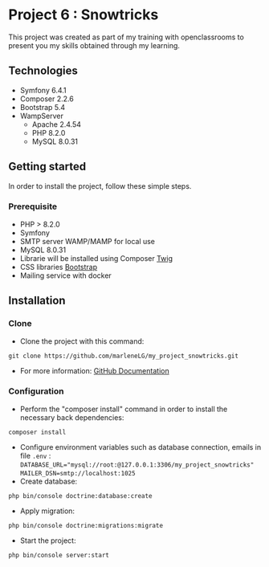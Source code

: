 # Project 6 : Snowtricks

This project was created as part of my training with openclassrooms to present you my skills obtained through my learning.

## Technologies

- Symfony 6.4.1
- Composer 2.2.6
- Bootstrap 5.4
- WampServer
  - Apache 2.4.54
  - PHP 8.2.0
  - MySQL 8.0.31

## Getting started

In order to install the project, follow these simple steps.

### Prerequisite

- PHP > 8.2.0
- Symfony
- SMTP server WAMP/MAMP for local use
- MySQL 8.0.31
- Librarie will be installed using Composer [Twig](https://twig.symfony.com/doc/1.x/installation.html)
- CSS libraries [Bootstrap](https://getbootstrap.com/)
- Mailing service with docker

## Installation

### Clone

- Clone the project with this command: 
```shell
git clone https://github.com/marleneLG/my_project_snowtricks.git
```
- For more information: [GitHub Documentation](https://docs.github.com/fr/repositories/creating-and-managing-repositories/cloning-a-repository)

### Configuration

- Perform the "composer install" command in order to install the necessary back dependencies: 
```shell
composer install
```
- Configure environment variables such as database connection, emails in file `.env` :
    `DATABASE_URL="mysql://root:@127.0.0.1:3306/my_project_snowtricks"`
    `MAILER_DSN=smtp://localhost:1025`
- Create database: 
```shell
php bin/console doctrine:database:create
```
- Apply migration:
```shell
php bin/console doctrine:migrations:migrate
```
- Start the project:
```shell
php bin/console server:start
```

